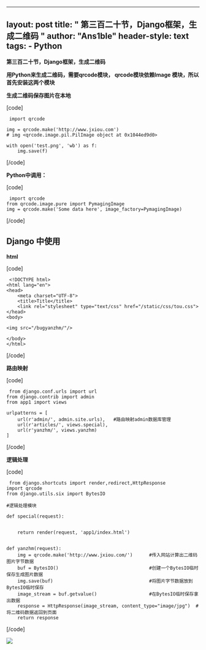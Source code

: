 
---
layout: post
title: " 第三百二十节，Django框架，生成二维码 "
author: "Ans1ble"
header-style: text
tags:
      - Python
---


**第三百二十节，Django框架，生成二维码**

**用Python来生成二维码，需要qrcode模块， qrcode模块依赖Image 模块，所以首先安装这两个模块**



**生成二维码保存图片在本地**

[code]

     import qrcode
     
    img = qrcode.make('http://www.jxiou.com')
    # img <qrcode.image.pil.PilImage object at 0x1044ed9d0>
     
    with open('test.png', 'wb') as f:
        img.save(f)
[/code]



**Python中调用：**

[code]

     import qrcode
    from qrcode.image.pure import PymagingImage
    img = qrcode.make('Some data here', image_factory=PymagingImage)
[/code]



## Django 中使用

**html**

[code]

     <!DOCTYPE html>
    <html lang="en">
    <head>
        <meta charset="UTF-8">
        <title>Title</title>
        <link rel="stylesheet" type="text/css" href="/static/css/tou.css">
    </head>
    <body>
    
    <img src="/bugyanzhm/"/>
    
    </body>
    </html>
[/code]



**路由映射**

[code]

     from django.conf.urls import url
    from django.contrib import admin
    from app1 import views
    
    urlpatterns = [
        url(r'admin/', admin.site.urls),   #路由映射admin数据库管理
        url(r'articles/', views.special),
        url(r'yanzhm/', views.yanzhm)
    ]
[/code]



**逻辑处理**

[code]

     from django.shortcuts import render,redirect,HttpResponse
    import qrcode
    from django.utils.six import BytesIO
    
    #逻辑处理模块
    
    def special(request):
    
    
        return render(request, 'app1/index.html')
    
    
    def yanzhm(request):
        img = qrcode.make('http://www.jxiou.com/')      #传入网站计算出二维码图片字节数据
        buf = BytesIO()                                 #创建一个BytesIO临时保存生成图片数据
        img.save(buf)                                   #将图片字节数据放到BytesIO临时保存
        image_stream = buf.getvalue()                   #在BytesIO临时保存拿出数据
        response = HttpResponse(image_stream, content_type="image/jpg")  #将二维码数据返回到页面
        return response
[/code]

![](https://images2015.cnblogs.com/blog/955761/201707/955761-20170721212020089-684992684.png)



